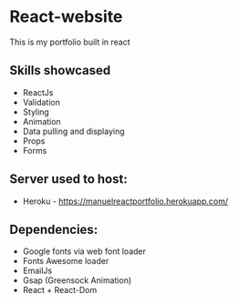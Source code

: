 # React-website
This is my portfolio built in react

## Skills showcased

- ReactJs
- Validation
- Styling
- Animation
- Data pulling and displaying
- Props
- Forms

## Server used to host:

- Heroku - https://manuelreactportfolio.herokuapp.com/

## Dependencies:

- Google fonts via web font loader
- Fonts Awesome loader
- EmailJs
- Gsap (Greensock Animation)
- React + React-Dom
